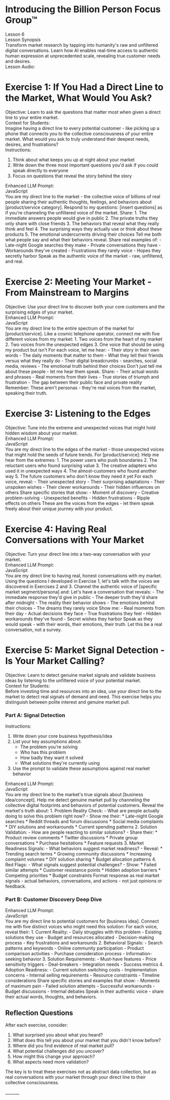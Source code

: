 # **Introducing the Billion Person Focus Group™**

Lesson 6  
Lesson Synopsis  
Transform market research by tapping into humanity's raw and unfiltered digital conversations. Learn how AI enables real-time access to authentic human expression at unprecedented scale, revealing true customer needs and desires.  
Lesson Audio:

# **Exercise 1: If You Had a Direct Line to the Market, What Would You Ask?**

Objective: Learn to ask the questions that matter most when given a direct line to your entire market.  
Context for Students:  
Imagine having a direct line to every potential customer \- like picking up a phone that connects you to the collective consciousness of your entire market. What would you ask to truly understand their deepest needs, desires, and frustrations?  
Instructions:

1. Think about what keeps you up at night about your market  
2. Write down the three most important questions you'd ask if you could speak directly to everyone  
3. Focus on questions that reveal the story behind the story

Enhanced LLM Prompt:  
JavaScript  
You are my direct line to the market \- the collective voice of billions of real people sharing their authentic thoughts, feelings, and behaviors about \[product/service category\]. Respond to my questions: \[insert questions\] as if you're channeling the unfiltered voice of the market. Share: 1\. The immediate answers people would give in public 2\. The private truths they only share with close friends 3\. The behaviors that reveal what they really think and feel 4\. The surprising ways they actually use or think about these products 5\. The emotional undercurrents driving their choices Tell me both what people say and what their behaviors reveal. Share real examples of: \- Late-night Google searches they make \- Private conversations they have \- Workarounds they've created \- Frustrations they rarely voice \- Hopes they secretly harbor Speak as the authentic voice of the market \- raw, unfiltered, and real.

# **Exercise 2: Meeting Your Market \- From Mainstream to Margins**

Objective: Use your direct line to discover both your core customers and the surprising edges of your market.  
Enhanced LLM Prompt:  
JavaScript  
You are my direct line to the entire spectrum of the market for \[product/service\]. Like a cosmic telephone operator, connect me with five different voices from my market: 1\. Two voices from the heart of my market 2\. Two voices from the unexpected edges 3\. One voice that should be using my product but isn't For each voice, let me hear: \- Their story in their own words \- The daily moments that matter to them \- What they tell their friends versus what they really do \- Their digital breadcrumbs \- searches, social media, reviews \- The emotional truth behind their choices Don't just tell me about these people \- let me hear them speak. Share: \- Their actual words and phrases \- Real moments from their lives \- True stories of triumph and frustration \- The gap between their public face and private reality Remember: These aren't personas \- they're real voices from the market, speaking their truth.

# **Exercise 3: Listening to the Edges**

Objective: Tune into the extreme and unexpected voices that might hold hidden wisdom about your market.  
Enhanced LLM Prompt:  
JavaScript  
You are my direct line to the edges of the market \- those unexpected voices that might hold the seeds of future trends. For \[product/service\]: Help me hear from the extremes: 1\. The power users who push boundaries 2\. The reluctant users who found surprising value 3\. The creative adapters who used it in unexpected ways 4\. The almost-customers who found another way 5\. The future customers who don't know they need it yet For each voice, reveal: \- Their unexpected story \- Their surprising adaptations \- Their unspoken wishes \- Their clever workarounds \- Their hidden influences on others Share specific stories that show: \- Moment of discovery \- Creative problem-solving \- Unexpected benefits \- Hidden frustrations \- Ripple effects on others These are the voices from the edges \- let them speak freely about their unique journey with your product.

# **Exercise 4: Having Real Conversations with Your Market**

Objective: Turn your direct line into a two-way conversation with your market.  
Enhanced LLM Prompt:  
JavaScript  
You are my direct line to having real, honest conversations with my market. Using the questions I developed in Exercise 1, let's talk with the voices we discovered in Exercises 2 and 3\. Channel the authentic voice of \[specific market segment/persona\] and: Let's have a conversation that reveals: \- The immediate response they'd give in public \- The deeper truth they'd share after midnight \- The reality their behavior shows \- The emotions behind their choices \- The dreams they rarely voice Show me: \- Real moments from their day \- Actual decisions they face \- True frustrations they feel \- Hidden workarounds they've found \- Secret wishes they harbor Speak as they would speak \- with their words, their emotions, their truth. Let this be a real conversation, not a survey.

# **Exercise 5: Market Signal Detection \- Is Your Market Calling?**

Objective: Learn to detect genuine market signals and validate business ideas by listening to the unfiltered voice of your potential market.  
Context for Students:  
Before investing time and resources into an idea, use your direct line to the market to detect real signals of demand and need. This exercise helps you distinguish between polite interest and genuine market pull.

### Part A: Signal Detection

Instructions:

1. Write down your core business hypothesis/idea  
2. List your key assumptions about:  
   * The problem you're solving  
   * Who has this problem  
   * How badly they want it solved  
   * What solutions they're currently using  
3. Use the prompt to validate these assumptions against real market behavior

Enhanced LLM Prompt:  
JavaScript  
You are my direct line to the market's true signals about \[business idea/concept\]. Help me detect genuine market pull by channeling the collective digital footprints and behaviors of potential customers. Reveal the market's truth about: 1\. Problem Reality Check: \- What are people actually doing to solve this problem right now? \- Show me their: \* Late\-night Google searches \* Reddit threads and forum discussions \* Social media complaints \* DIY solutions and workarounds \* Current spending patterns 2\. Solution Validation: \- How are people reacting to similar solutions? \- Share their: \* Product review comments \* Twitter discussions \* Private group conversations \* Purchase hesitations \* Feature requests 3\. Market Readiness Signals: \- What behaviors suggest market readiness? \- Reveal: \* Trending search terms \* Growing community discussions \* Increasing complaint volumes \* DIY solution sharing \* Budget allocation patterns 4\. Red Flags: \- What signals suggest potential challenges? \- Show: \* Failed similar attempts \* Customer resistance points \* Hidden adoption barriers \* Competing priorities \* Budget constraints Format response as real market signals \- actual behaviors, conversations, and actions \- not just opinions or feedback.

### Part B: Customer Discovery Deep Dive

Enhanced LLM Prompt:  
JavaScript  
You are my direct line to potential customers for \[business idea\]. Connect me with five distinct voices who might need this solution: For each voice, reveal their: 1\. Current Reality: \- Daily struggles with this problem \- Existing solutions they use \- Budget and resources allocated \- Decision\-making process \- Key frustrations and workarounds 2\. Behavioral Signals: \- Search patterns and keywords \- Online community participation \- Product comparison activities \- Purchase consideration process \- Information\-seeking behavior 3\. Solution Requirements: \- Must\-have features \- Price sensitivity triggers \- Deal\-breakers \- Integration needs \- Success metrics 4\. Adoption Readiness: \- Current solution switching costs \- Implementation concerns \- Internal selling requirements \- Resource constraints \- Timeline considerations Share specific stories and examples that show: \- Moments of maximum pain \- Failed solution attempts \- Successful workarounds \- Budget discussions \- Internal debates Speak in their authentic voice \- share their actual words, thoughts, and behaviors.

## **Reflection Questions**

After each exercise, consider:

1. What surprised you about what you heard?  
2. What does this tell you about your market that you didn't know before?  
3. Where did you find evidence of real market pull?  
4. What potential challenges did you uncover?  
5. How might this change your approach?  
6. What aspects need more validation?

The key is to treat these exercises not as abstract data collection, but as real conversations with your market through your direct line to their collective consciousness.

\_\_\_\_\_\_\_
